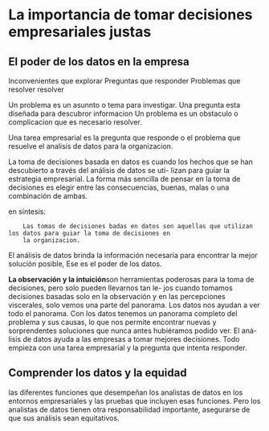 # La importancia de tomar decisiones empresariales justas

## El poder de los datos en la empresa

Inconvenientes que explorar
Preguntas que responder
Problemas que resolver resolver

Un problema es un asunnto o tema para investigar.
Una pregunta esta diseñada para descubror informacion
Un problema es un obstaculo o complicacion que es necesario resolver.

Una tarea empresarial es la pregunta que responde o el problema que resuelve el analisis de datos para la organizacion.

La toma de decisiones basada en datos es cuando los hechos que se han descubierto a través del análisis de datos se uti-
lizan para guiar la estrategia empresarial. La forma más sencilla de pensar en la toma de decisiones es elegir entre las
consecuencias, buenas, malas o una combinación de ambas.

en sintesis:

        Las tomas de decisiones badas en datos son aquellas que utilizan los datos para guiar la toma de decisiones en
        la organizacion.

El análisis de datos brinda la información necesaria para encontrar la mejor solución posible, Ese es el poder de los
datos.

**La observación y la intuición**son herramientas poderosas para la toma de decisiones, pero solo pueden llevarnos tan le-
jos cuando tomamos decisiones basadas solo en la observación y en las percepciones viscerales, solo vemos una parte del
panorama. Los datos nos ayudan a ver todo el panorama. Con los datos tenemos un panorama completo del problema y sus
causas, lo que nos permite encontrar nuevas y sorprendentes soluciones que nunca antes hubiéramos podido ver. El aná-
lisis de datos ayuda a las empresas a tomar mejores decisiones. Todo empieza con una tarea empresarial y la pregunta que
intenta responder.

## Comprender los datos y la equidad

las diferentes funciones que desempeñan los analistas de datos en los entornos empresariales y las pruebas que incluyen
esas funciones. Pero los analistas de datos tienen otra responsabilidad importante, asegurarse de que sus análisis sean
equitativos.
